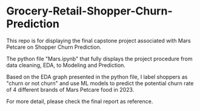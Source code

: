 # Grocery-Retail-Shopper-Churn-Prediction


This repo is for displaying the final capstone project associated with Mars Petcare on Shopper Churn Prediction.

The python file "Mars.ipynb" that fully displays the project procedure from data cleaning, EDA, to Modeling and Prediction. 

Based on the EDA graph presented in the python file, I label shoppers as "churn or not churn" and use ML models to predict the potential churn rate of 4 different brands of Mars Petcare food in 2023. 

For more detail, please check the final report as reference.
